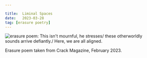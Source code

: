 ```yaml
---

title:  Liminal Spaces
date:   2023-03-28
tag: [erasure poetry]
---
```


<img src="https://www.davidralphlewis.co.uk/assets/images/articles/2023/liminal.jpeg" alt="erasure poem: This isn't mournful, he stresses/ these otherworldly sounds arrive defiantly./ Here, we are all aligned." title="Not sure what this one means either." class="responsive"><br>

Erasure poem taken from Crack Magazine, February 2023.  
